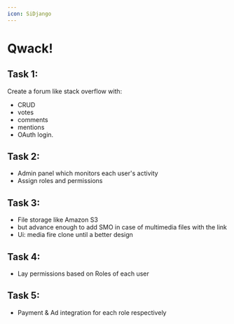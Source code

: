 ```yaml
---
icon: SiDjango
---
```


# Qwack!

## Task 1:
Create a forum like stack overflow with:
* CRUD
* votes
* comments
* mentions
* OAuth login.

## Task 2:
* Admin panel which  monitors each user's activity
* Assign roles and permissions

## Task 3:
* File storage like Amazon S3
* but advance enough to add SMO in case of multimedia files with the link
* Ui: media fire clone until a better design

## Task 4:
* Lay permissions based on Roles of each user

## Task 5:
* Payment & Ad integration for each role respectively